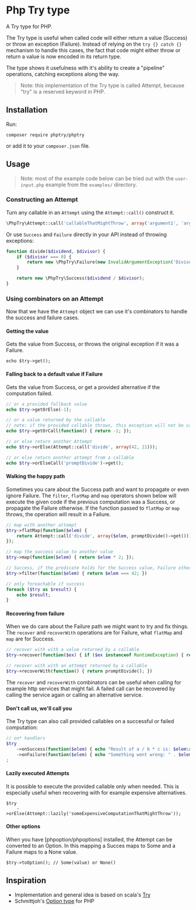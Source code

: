 Php Try type
============

A Try type for PHP.

The Try type is useful when called code will either return a value (Success) or
throw an exception (Failure). Instead of relying on the `try {} catch {}`
mechanism to handle this cases, the fact that code might either throw or return
a value is now encoded in its return type.

The type shows it usefulness with it's ability to create a "pipeline"
operations, catching exceptions along the way.

> Note: this implementation of the Try type is called Attempt, because "try" is
> a reserved keyword in PHP.

## Installation

Run:

```
composer require phptry/phptry
```
or add it to your `composer.json` file.

## Usage

> Note: most of the example code below can be tried out with the
> `user-input.php` example from the `examples/` directory.

### Constructing an Attempt

Turn any callable in an `Attempt` using the `Attempt::call()` construct it.

```php
\PhpTry\Attempt::call('callableThatMightThrow', array('argument1', 'argument2'));
```

Or use `Success` and `Failure` directly in your API instead of throwing exceptions:

```php
function divide($dividend, $divisor) {
    if ($divisor === 0) {
        return new \PhpTry\Failure(new InvalidArgumentException('Divisor cannot be 0.'));
    }

    return new \PhpTry\Success($dividend / $divisor);
}
```

### Using combinators on an Attempt

Now that we have the `Attempt` object we can use it's combinators to handle the
success and failure cases.

#### Getting the value

Gets the value from Success, or throws the original exception if it was a Failure.

```
echo $try->get();
```

#### Falling back to a default value if Failure

Gets the value from Success, or get a provided alternative if the computation failed.

```php
// or a provided fallback value
echo $try->getOrElse(-1);

// or a value returned by the callable
// note: if the provided callable throws, this exception will not be catched
echo $try->getOrCall(function() { return -1; });

// or else return another Attempt
echo $try->orElse(Attempt::call('divide', array(42, 21)));

// or else return another attempt from a callable
echo $try->orElseCall('promptDivide')->get();
```

#### Walking the happy path

Sometimes you care about the Success path and want to propagate or even ignore
Failure. The `filter`, `flatMap` and `map` operators shown below will execute
the given code if the previous computation was a Success, or propagate the
Failure otherwise. If the function passed to `flatMap` or `map` throws, the
operation will result in a Failure.

```php
// map with another attempt
$try->flatMap(function($elem) {
    return Attempt::call('divide', array($elem, promptDivide()->get()));
});

// map the success value to another value
$try->map(function($elem) { return $elem * 2; });

// Success, if the predicate holds for the Success value, Failure otherwise
$try->filter(function($elem) { return $elem === 42; })

// only foreachable if success
foreach ($try as $result) {
    echo $result;
}
```

#### Recovering from failure

When we do care about the Failure path we might want to try and fix things. The
`recover` and `recoverWith` operations are for Failure, what `flatMap` and
`map` are for Success.

```php
// recover with with a value returned by a callable
$try->recover(function($ex) { if ($ex instanceof RuntimeException) { return 21; } throw $ex; })

// recover with with an attempt returned by a callable
$try->recoverWith(function() { return promptDivide(); })
```

The `recover` and `recoverWith` combinators can be useful when calling for
example http services that might fail. A failed call can be recovered by
calling the service again or calling an alternative service.

#### Don't call us, we'll call you

The Try type can also call provided callables on a successful or failed computation:

```php
// on* handlers
$try
    ->onSuccess(function($elem) { echo "Result of a / b * c is: $elem\n"; })
    ->onFailure(function($elem) { echo "Something went wrong: " . $elem->getMessage() . "\n"; promptDivide(); })
;
```

#### Lazily executed Attempts

It is possible to execute the provided callable only when needed. This is
especially useful when recovering with for example expensive alternatives.

```
$try
    ->orElse(Attempt::lazily('someExpensiveComputationThatMightThrow'));
```

#### Other options

When you have [phpoption/phpoptions] installed, the Attempt can be converted to
an Option. In this mapping a Succes maps to Some and a Failure maps to a None
value.

```
$try->toOption(); // Some(value) or None()
```

[phpoption/phpoption]: https://github.com/schmittjoh/php-option

## Inspiration

- Implementation and general idea is based on scala's [Try]
- Schmittjoh's [Option type] for PHP

[Try]: http://www.scala-lang.org/api/2.9.3/scala/util/Try.html
[Option type]: https://github.com/schmittjoh/php-option
